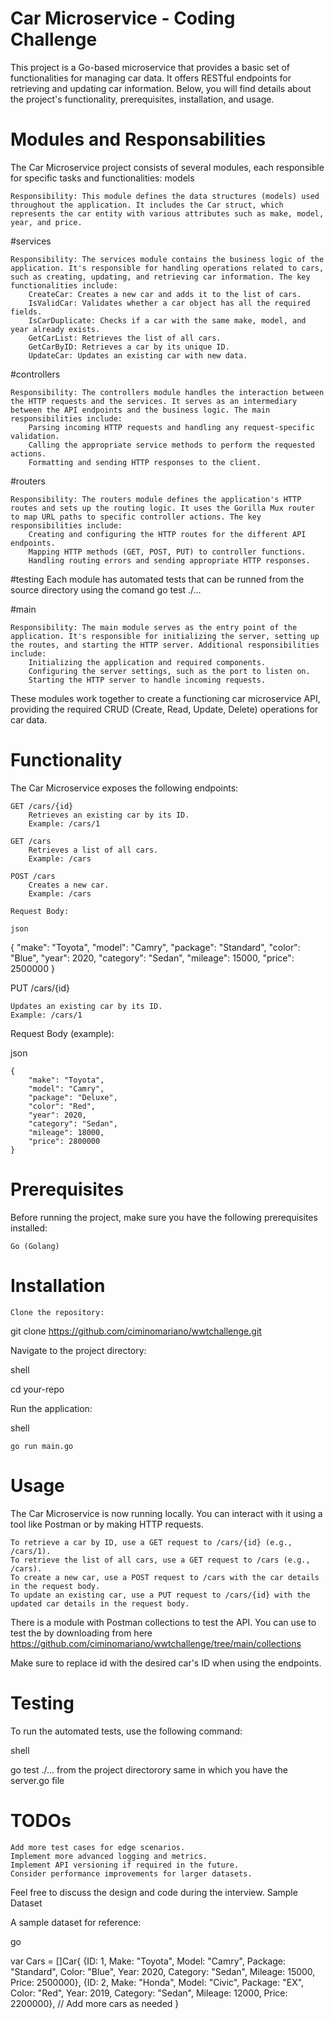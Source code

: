 # Car Microservice - Coding Challenge

This project is a Go-based microservice that provides a basic set of functionalities for managing car data. It offers RESTful endpoints for retrieving and updating car information. Below, you will find details about the project's functionality, prerequisites, installation, and usage.

# Modules and Responsabilities


The Car Microservice project consists of several modules, each responsible for specific tasks and functionalities:
models

    Responsibility: This module defines the data structures (models) used throughout the application. It includes the Car struct, which represents the car entity with various attributes such as make, model, year, and price.

#services

    Responsibility: The services module contains the business logic of the application. It's responsible for handling operations related to cars, such as creating, updating, and retrieving car information. The key functionalities include:
        CreateCar: Creates a new car and adds it to the list of cars.
        IsValidCar: Validates whether a car object has all the required fields.
        IsCarDuplicate: Checks if a car with the same make, model, and year already exists.
        GetCarList: Retrieves the list of all cars.
        GetCarByID: Retrieves a car by its unique ID.
        UpdateCar: Updates an existing car with new data.

#controllers

    Responsibility: The controllers module handles the interaction between the HTTP requests and the services. It serves as an intermediary between the API endpoints and the business logic. The main responsibilities include:
        Parsing incoming HTTP requests and handling any request-specific validation.
        Calling the appropriate service methods to perform the requested actions.
        Formatting and sending HTTP responses to the client.

#routers

    Responsibility: The routers module defines the application's HTTP routes and sets up the routing logic. It uses the Gorilla Mux router to map URL paths to specific controller actions. The key responsibilities include:
        Creating and configuring the HTTP routes for the different API endpoints.
        Mapping HTTP methods (GET, POST, PUT) to controller functions.
        Handling routing errors and sending appropriate HTTP responses.
#testing
 Each module has automated tests that can be runned from the source directory
 using the comand go test ./...

#main

    Responsibility: The main module serves as the entry point of the application. It's responsible for initializing the server, setting up the routes, and starting the HTTP server. Additional responsibilities include:
        Initializing the application and required components.
        Configuring the server settings, such as the port to listen on.
        Starting the HTTP server to handle incoming requests.

These modules work together to create a functioning car microservice API, providing the required CRUD (Create, Read, Update, Delete) operations for car data.

# Functionality

The Car Microservice exposes the following endpoints:

    GET /cars/{id}
        Retrieves an existing car by its ID.
        Example: /cars/1

    GET /cars
        Retrieves a list of all cars.
        Example: /cars

    POST /cars
        Creates a new car.
        Example: /cars

    Request Body:

    json

{
    "make": "Toyota",
    "model": "Camry",
    "package": "Standard",
    "color": "Blue",
    "year": 2020,
    "category": "Sedan",
    "mileage": 15000,
    "price": 2500000
}

PUT /cars/{id}

    Updates an existing car by its ID.
    Example: /cars/1

Request Body (example):

json

    {
        "make": "Toyota",
        "model": "Camry",
        "package": "Deluxe",
        "color": "Red",
        "year": 2020,
        "category": "Sedan",
        "mileage": 18000,
        "price": 2800000
    }

# Prerequisites

Before running the project, make sure you have the following prerequisites installed:

    Go (Golang)

# Installation

    Clone the repository:

    

git clone https://github.com/ciminomariano/wwtchallenge.git

Navigate to the project directory:

shell

cd your-repo

Run the application:

shell

    go run main.go

# Usage

The Car Microservice is now running locally. You can interact with it using a tool like Postman or by making HTTP requests.

    To retrieve a car by ID, use a GET request to /cars/{id} (e.g., /cars/1).
    To retrieve the list of all cars, use a GET request to /cars (e.g., /cars).
    To create a new car, use a POST request to /cars with the car details in the request body.
    To update an existing car, use a PUT request to /cars/{id} with the updated car details in the request body.

There is a module with Postman collections to test the API. 
You can use to test the by downloading from here
https://github.com/ciminomariano/wwtchallenge/tree/main/collections


Make sure to replace id with the desired car's ID when using the endpoints.
# Testing

To run the automated tests, use the following command:

shell

go test ./... from the project directorory same in which you have the server.go file

# TODOs

    Add more test cases for edge scenarios.
    Implement more advanced logging and metrics.    
    Implement API versioning if required in the future.
    Consider performance improvements for larger datasets.

Feel free to discuss the design and code during the interview.
Sample Dataset

A sample dataset for reference:

go

var Cars = []Car{
    {ID: 1, Make: "Toyota", Model: "Camry", Package: "Standard", Color: "Blue", Year: 2020, Category: "Sedan", Mileage: 15000, Price: 2500000},
    {ID: 2, Make: "Honda", Model: "Civic", Package: "EX", Color: "Red", Year: 2019, Category: "Sedan", Mileage: 12000, Price: 2200000},
    // Add more cars as needed
}


